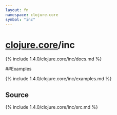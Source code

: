 ```yaml
---
layout: fn
namespace: clojure.core
symbol: "inc"
---
```


# [clojure.core](../)/inc

{% include 1.4.0/clojure.core/inc/docs.md %}

##Examples

{% include 1.4.0/clojure.core/inc/examples.md %}
## Source
{% include 1.4.0/clojure.core/inc/src.md %}

